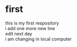 # first
this is my first respository
<br>
i add one more new line
<br>
edit next day
<br>
i am changing in local computer